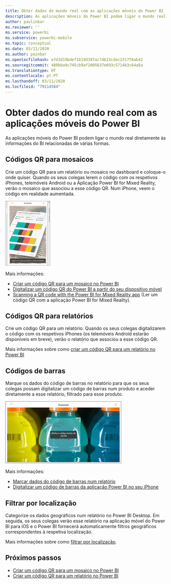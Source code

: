 ```yaml
---
title: Obter dados do mundo real com as aplicações móveis do Power BI
description: As aplicações móveis do Power BI podem ligar o mundo real diretamente às informações do BI relacionadas. Não é necessária pesquisa.
author: paulinbar
ms.reviewer: ''
ms.service: powerbi
ms.subservice: powerbi-mobile
ms.topic: conceptual
ms.date: 03/11/2020
ms.author: painbar
ms.openlocfilehash: e7d3d19bdef1b19d397ac7db13cdec2317f8ab42
ms.sourcegitcommit: 480bba9c745cb9af2005637e693c5714b3c64a8a
ms.translationtype: HT
ms.contentlocale: pt-PT
ms.lasthandoff: 03/11/2020
ms.locfileid: "79114584"
---
```

# <a name="get-data-from-the-real-world-with-the-power-bi-mobile-apps"></a>Obter dados do mundo real com as aplicações móveis do Power BI
As aplicações móveis do Power BI podem ligar o mundo real diretamente às informações do BI relacionadas de várias formas. 

## <a name="qr-codes-for-tiles"></a>Códigos QR para mosaicos
Crie um código QR para um relatório ou mosaico no dashboard e coloque-o onde quiser. Quando os seus colegas lerem o código com os respetivos iPhones, telemóveis Android ou a Aplicação Power BI for Mixed Reality, verão o mosaico que associou a esse código QR. Num iPhone, veem o código em realidade aumentada.

![Código QR](./media/mobile-apps-data-in-real-world-context/power-bi-ios-qr-ar-scanner-small.png)

Mais informações:

* [Criar um código QR para um mosaico no Power BI](../../service-create-qr-code-for-tile.md)
* [Digitalizar um código QR do Power BI a partir do seu dispositivo móvel](mobile-apps-qr-code.md)
* [Scanning a QR code with the Power BI for Mixed Reality app](mobile-mixed-reality-app.md#scan-a-report-qr-code-in-holographic-view) (Ler um código QR com a aplicação Power BI for Mixed Reality).

## <a name="qr-codes-for-reports"></a>Códigos QR para relatórios
Crie um código QR para um relatório.  Quando os seus colegas digitalizarem o código com os respetivos iPhones (os telemóveis Android estarão disponíveis em breve), verão o relatório que associou a esse código QR. 

Mais informações sobre como [criar um código QR para um relatório no Power BI](../../service-create-qr-code-for-report.md)

## <a name="barcodes"></a>Códigos de barras
Marque os dados do código de barras no relatório para que os seus colegas possam digitalizar um código de barras num produto e aceder diretamente a esse relatório, filtrado para esse produto.

![Código de barras](./media/mobile-apps-data-in-real-world-context/power-bi-barcode-scanner.png)

Mais informações:

* [Marcar dados do código de barras num relatório](../../desktop-mobile-barcodes.md)
* [Digitalizar um código de barras da aplicação Power BI no seu iPhone](mobile-apps-scan-barcode-iphone.md)

## <a name="filter-by-location"></a>Filtrar por localização
Categorize os dados geográficos num relatório no Power BI Desktop. Em seguida, os seus colegas verão esse relatório na aplicação móvel do Power BI para iOS e o Power BI fornecerá automaticamente filtros geográficos correspondentes à respetiva localização.

Mais informações sobre como [filtrar por localização](mobile-apps-geographic-filtering.md).

## <a name="next-steps"></a>Próximos passos
* [Criar um código QR para um mosaico no Power BI](../../service-create-qr-code-for-tile.md)
* [Criar um código QR para um relatório no Power BI](../../service-create-qr-code-for-report.md)

